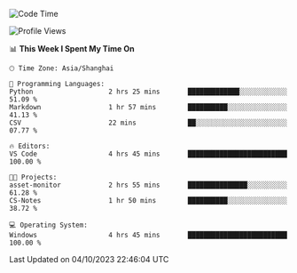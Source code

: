 <!--START_SECTION:waka-->
![Code Time](http://img.shields.io/badge/Code%20Time-1%2C272%20hrs%2059%20mins-blue)

![Profile Views](http://img.shields.io/badge/Profile%20Views-1-blue)

📊 **This Week I Spent My Time On** 

```text
🕑︎ Time Zone: Asia/Shanghai

💬 Programming Languages: 
Python                   2 hrs 25 mins       █████████████░░░░░░░░░░░░   51.09 % 
Markdown                 1 hr 57 mins        ██████████░░░░░░░░░░░░░░░   41.13 % 
CSV                      22 mins             ██░░░░░░░░░░░░░░░░░░░░░░░   07.77 % 

🔥 Editors: 
VS Code                  4 hrs 45 mins       █████████████████████████   100.00 % 

🐱‍💻 Projects: 
asset-monitor            2 hrs 55 mins       ███████████████░░░░░░░░░░   61.28 % 
CS-Notes                 1 hr 50 mins        ██████████░░░░░░░░░░░░░░░   38.72 % 

💻 Operating System: 
Windows                  4 hrs 45 mins       █████████████████████████   100.00 % 
```


 Last Updated on 04/10/2023 22:46:04 UTC
<!--END_SECTION:waka-->